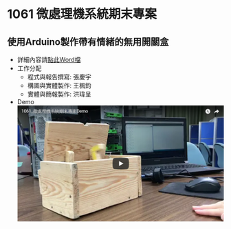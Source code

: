 # 1061 微處理機系統期末專案
## 使用Arduino製作帶有情緒的無用開關盒
* 詳細內容請[點此Word檔](https://github.com/iomanker/1061_SchoolProject_Microprocessors/blob/master/proposal.docx?raw=true)
* 工作分配
  - 程式與報告撰寫: 張慶宇
  - 構圖與實體製作: 王楓鈞
  - 實體與簡報製作: 洪瑋呈
* Demo
[![DemoVideo](https://github.com/iomanker/1061_SchoolProject_Microprocessors/blob/master/images/demoVideo.png)](https://youtu.be/RrTa1EguBzI)
